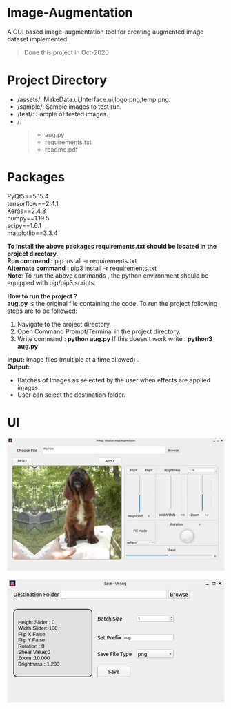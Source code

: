 # Image-Augmentation
A GUI based image-augmentation tool for creating augmented image dataset implemented.

> Done this project in Oct-2020
# Project Directory

* /assets/: MakeData.ui,Interface.ui,logo.png,temp.png.
* /sample/: Sample images to test run.
* /test/: Sample of tested images.
* /: 
    > * aug.py
    > * requirements.txt
    > * readme.pdf

# Packages

PyQt5==5.15.4\
tensorflow==2.4.1\
Keras==2.4.3\
numpy==1.19.5\
scipy==1.6.1\
matplotlib==3.3.4


<b> To install the above packages requirements.txt should be located in the project directory.</b>\
<b>Run command :</b> pip install -r requirements.txt\
<b>Alternate command :</b> pip3 install -r requirements.txt\
<b>Note</b>: To run the above commands , the python environment should be equipped with pip/pip3
scripts.

<b>How to run the project ?</b>\
<b>aug.py</b> is the original file containing the code.
To run the project following steps are to be followed:
1. Navigate to the project directory.
2. Open Command Prompt/Terminal in the project directory.
3. Write command : <b>python aug.py</b>
If this doesn't work write : <b>python3 aug.py</b>

<b>Input:</b> Image files (multiple at a time allowed) .\
<b>Output:</b> 
* Batches of Images as selected by the user when effects are applied images.
* User can select the destination folder.

# UI
<p>
    <img src='assets/sampleui1.png'>
    <br>
    <br>
    <img src='assets/sampleui2.png'>
</p>
